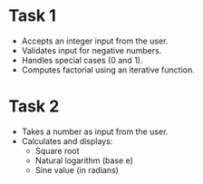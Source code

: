 # Task 1
- Accepts an integer input from the user.
- Validates input for negative numbers.
- Handles special cases (0 and 1).
- Computes factorial using an iterative function.

# Task 2
- Takes a number as input from the user.
- Calculates and displays:
  - Square root
  - Natural logarithm (base e)
  - Sine value (in radians)
